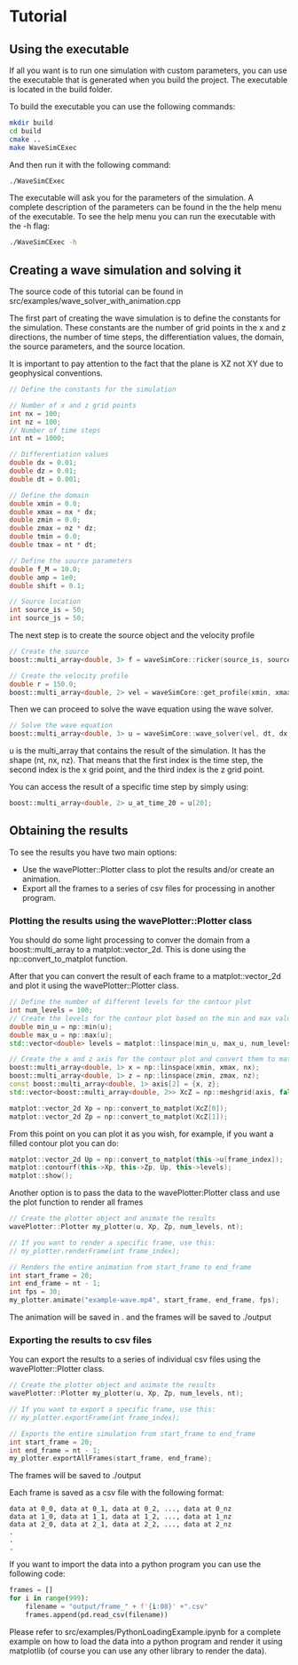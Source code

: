 # Tutorial

## Using the executable

If all you want is to run one simulation with custom parameters, you can use the executable that is generated when you build the project. The executable is located in the build folder.

To build the executable you can use the following commands:

```bash
mkdir build
cd build
cmake ..
make WaveSimCExec
```

And then run it with the following command:

```bash
./WaveSimCExec
```

The executable will ask you for the parameters of the simulation. A complete description of the parameters can be found in the the help menu of the executable. To see the help menu you can run the executable with the -h flag:

```bash
./WaveSimCExec -h
```

## Creating a wave simulation and solving it

The source code of this tutorial can be found in src/examples/wave_solver_with_animation.cpp

The first part of creating the wave simulation is to define the constants for the simulation. These constants are the number of grid points in the x and z directions, the number of time steps, the differentiation values, the domain, the source parameters, and the source location.

It is important to pay attention to the fact that the plane is XZ not XY due to geophysical conventions.

```cpp
// Define the constants for the simulation

// Number of x and z grid points
int nx = 100;
int nz = 100;
// Number of time steps
int nt = 1000;

// Differentiation values
double dx = 0.01;
double dz = 0.01;
double dt = 0.001;

// Define the domain
double xmin = 0.0;
double xmax = nx * dx;
double zmin = 0.0;
double zmax = nz * dz;
double tmin = 0.0;
double tmax = nt * dt;

// Define the source parameters
double f_M = 10.0;
double amp = 1e0;
double shift = 0.1;

// Source location
int source_is = 50;
int source_js = 50;
```

The next step is to create the source object and the velocity profile

```cpp
// Create the source
boost::multi_array<double, 3> f = waveSimCore::ricker(source_is, source_js, f_M, amp, shift, tmin, tmax, nt, nx, nz);

// Create the velocity profile
double r = 150.0;
boost::multi_array<double, 2> vel = waveSimCore::get_profile(xmin, xmax, zmin, zmax, nx, nz, r);
```

Then we can proceed to solve the wave equation using the wave solver.

```cpp
// Solve the wave equation
boost::multi_array<double, 3> u = waveSimCore::wave_solver(vel, dt, dx, dz, nt, nx, nz, f);
```

u is the multi_array that contains the result of the simulation. It has the shape (nt, nx, nz). That means that the first index is the time step, the second index is the x grid point, and the third index is the z grid point.

You can access the result of a specific time step by simply using:

```cpp
boost::multi_array<double, 2> u_at_time_20 = u[20];
```

## Obtaining the results

To see the results you have two main options:

- Use the wavePlotter::Plotter class to plot the results and/or create an animation.
- Export all the frames to a series of csv files for processing in another program.

### Plotting the results using the wavePlotter::Plotter class

You should do some light processing to conver the domain from a boost::multi_array to a matplot::vector_2d. This is done using the np::convert_to_matplot function.

After that you can convert the result of each frame to a matplot::vector_2d and plot it using the wavePlotter::Plotter class.

```cpp
// Define the number of different levels for the contour plot
int num_levels = 100;
// Create the levels for the contour plot based on the min and max values of u
double min_u = np::min(u);
double max_u = np::max(u);
std::vector<double> levels = matplot::linspace(min_u, max_u, num_levels);

// Create the x and z axis for the contour plot and convert them to matplot format
boost::multi_array<double, 1> x = np::linspace(xmin, xmax, nx);
boost::multi_array<double, 1> z = np::linspace(zmin, zmax, nz);
const boost::multi_array<double, 1> axis[2] = {x, z};
std::vector<boost::multi_array<double, 2>> XcZ = np::meshgrid(axis, false, np::xy);

matplot::vector_2d Xp = np::convert_to_matplot(XcZ[0]);
matplot::vector_2d Zp = np::convert_to_matplot(XcZ[1]);
```

From this point on you can plot it as you wish, for example, if you want a filled contour plot you can do:

```cpp
matplot::vector_2d Up = np::convert_to_matplot(this->u[frame_index]);
matplot::contourf(this->Xp, this->Zp, Up, this->levels);
matplot::show();
```

Another option is to pass the data to the wavePlotter:Plotter class and use the plot function to render all frames

```cpp
// Create the plotter object and animate the results
wavePlotter::Plotter my_plotter(u, Xp, Zp, num_levels, nt);

// If you want to render a specific frame, use this:
// my_plotter.renderFrame(int frame_index);

// Renders the entire animation from start_frame to end_frame
int start_frame = 20;
int end_frame = nt - 1;
int fps = 30;
my_plotter.animate("example-wave.mp4", start_frame, end_frame, fps);
```

The animation will be saved in . and the frames will be saved to ./output

### Exporting the results to csv files

You can export the results to a series of individual csv files using the wavePlotter::Plotter class.

```cpp
// Create the plotter object and animate the results
wavePlotter::Plotter my_plotter(u, Xp, Zp, num_levels, nt);

// If you want to export a specific frame, use this:
// my_plotter.exportFrame(int frame_index);

// Exports the entire simulation from start_frame to end_frame
int start_frame = 20;
int end_frame = nt - 1;
my_plotter.exportAllFrames(start_frame, end_frame);
```

The frames will be saved to ./output

Each frame is saved as a csv file with the following format:

```csv
data at 0_0, data at 0_1, data at 0_2, ..., data at 0_nz
data at 1_0, data at 1_1, data at 1_2, ..., data at 1_nz
data at 2_0, data at 2_1, data at 2_2, ..., data at 2_nz
.
.
.
```

If you want to import the data into a python program you can use the following code:

```python
frames = []
for i in range(999):
    filename = "output/frame_" + f'{i:08}' +".csv"
    frames.append(pd.read_csv(filename))
```

Please refer to src/examples/PythonLoadingExample.ipynb for a complete example on how to load the data into a python program and render it using matplotlib (of course you can use any other library to render the data).
